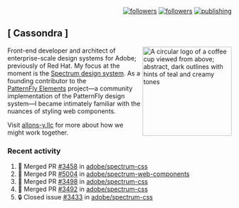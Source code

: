 <p align="right"><a rel="me" href="https://front-end.social/@castastrophe">
    <img alt="followers" title="Follow me on Mastodon" src="https://img.shields.io/mastodon/follow/109297102751309835?domain=https%3A%2F%2Ffront-end.social&label=Follow&logo=mastodon&logoColor=white&style=for-the-badge&labelColor=008080&color=006969"/></a>
  <a href="https://codepen.io/castastrophe/">
    <img alt="followers" title="Follow me on CodePen" src="https://img.shields.io/badge/23-1?color=640464&labelColor=7c007c&style=for-the-badge&logo=codepen&label=Follow"/></a>
<a href="https://castastrophe.medium.com/">
    <img alt="publishing" title="View articles on Medium" src="https://img.shields.io/badge/107-1?color=666&labelColor=444&label=subscribe&logo=medium&logoColor=white&style=for-the-badge"/></a>
</p>

## [&nbsp;Cassondra&nbsp;]

<img align="right" src="https://github-production-user-asset-6210df.s3.amazonaws.com/1840295/253016758-ba468774-1cd3-42c2-8f43-947b5eeb5edf.png" height="200" alt="A circular logo of a coffee cup viewed from above; abstract, dark outlines with hints of teal and creamy tones">

Front-end developer and architect of enterprise-scale design systems for Adobe; previously of Red Hat. My focus at the moment is the [Spectrum design system](https://github.com/adobe/spectrum-css). As a founding contributor to the [PatternFly&nbsp;Elements](https://github.com/patternfly/patternfly-elements) project&mdash;a community implementation of the PatternFly design system&mdash;I became intimately familiar with the nuances of styling web components.

Visit [allons-y.llc](http://allons-y.llc/) for more about how we might work together.

### Recent activity

<!--START_SECTION:activity-->
1. 🎉 Merged PR [#3458](https://github.com/adobe/spectrum-css/pull/3458) in [adobe/spectrum-css](https://github.com/adobe/spectrum-css)
2. 🎉 Merged PR [#5004](https://github.com/adobe/spectrum-web-components/pull/5004) in [adobe/spectrum-web-components](https://github.com/adobe/spectrum-web-components)
3. 🎉 Merged PR [#3498](https://github.com/adobe/spectrum-css/pull/3498) in [adobe/spectrum-css](https://github.com/adobe/spectrum-css)
4. 🎉 Merged PR [#3492](https://github.com/adobe/spectrum-css/pull/3492) in [adobe/spectrum-css](https://github.com/adobe/spectrum-css)
5. 🔒 Closed issue [#3433](https://github.com/adobe/spectrum-css/issues/3433) in [adobe/spectrum-css](https://github.com/adobe/spectrum-css)
<!--END_SECTION:activity-->

